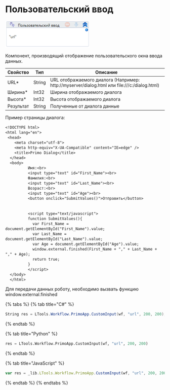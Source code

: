 # Пользовательский ввод

![](<../../../.gitbook/assets/image (321).png>)

Компонент, производящий отображение пользовательского окна ввода данных.

| Свойство  | Тип    | Описание                                                                                     |
| --------- | ------ | -------------------------------------------------------------------------------------------- |
| URL\*     | String | URL отображаемого диалога (Например: http://myserver/dialog.html или file:///c:/dialog.html) |
| Ширина\*  | Int32  | Ширина отображаемого диалога                                                                 |
| Высота\*  | Int32  | Высота отображаемого диалога                                                                 |
| Результат | String | Полученные от диалога данные                                                                 |

Пример страницы диалога:

```markup
<!DOCTYPE html>
<html lang="en">
 <head>
    <meta charset="utf-8">
    <meta http-equiv="X-UA-Compatible" content="IE=edge" />
    <title>Primo Dialog</title>
  </head>
  <body>      
          Имя:<br>
          <input type="text" id="First_Name"><br>
          Фамилия:<br>
          <input type="text" id="Last_Name"><br>
          Возраст:<br>
          <input type="text" id="Age"><br>
          <button onclick="SubmitValues()">Отправить</button>


          <script type="text/javascript">
          function SubmitValues(){
            var First_Name = document.getElementById("First_Name").value;
            var Last_Name = document.getElementById("Last_Name").value;
            var Age = document.getElementById("Age").value;
            window.external.finished(First_Name + "," + Last_Name + "," + Age);
            return true;
          }            
          </script>
  </body>
  </html>

```

Для передачи данных роботу, необходимо вызвать функцию window.external.finished

{% tabs %}
{% tab title="C#" %}
```csharp
String res = LTools.Workflow.PrimoApp.CustomInput(wf, "url", 200, 200);
```
{% endtab %}

{% tab title="Python" %}
```python
res = LTools.Workflow.PrimoApp.CustomInput(wf, "url", 200, 200)
```
{% endtab %}

{% tab title="JavaScript" %}
```javascript
var res = _lib.LTools.Workflow.PrimoApp.CustomInput(wf, "url", 200, 200);
```
{% endtab %}
{% endtabs %}
